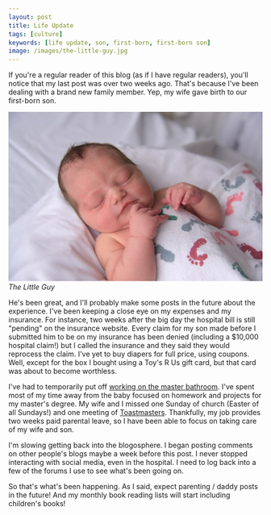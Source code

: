```yaml
---
layout: post
title: Life Update
tags: [culture]
keywords: [life update, son, first-born, first-born son]
image: /images/the-little-guy.jpg
---
```


If you're a regular reader of this blog (as if I have regular readers), you'll notice that my last post was over two weeks ago. That's because I've been dealing with a brand new family member. Yep, my wife gave birth to our first-born son.

![The Little Guy](/images/the-little-guy.jpg)
*The Little Guy*

He's been great, and I'll probably make some posts in the future about the experience. I've been keeping a close eye on my expenses and my insurance. For instance, two weeks after the big day the hospital bill is still "pending" on the insurance website. Every claim for my son made before I submitted him to be on my insurance has been denied (including a $10,000 hospital claim!) but I called the insurance and they said they would reprocess the claim. I've yet to buy diapers for full price, using coupons. Well, except for the box I bought using a Toy's R Us gift card, but that card was about to become worthless.

I've had to temporarily put off [working on the master bathroom](http://hendrixjoseph.github.io/master-bath-remodel-demolition/). I've spent most of my time away from the baby focused on homework and projects for my master's degree. My wife and I missed one Sunday of church (Easter of all Sundays!) and one meeting of [Toastmasters](http://hendrixjoseph.github.io/toastmasters-icebreaker-speech-the-story-of-joe/). Thankfully, my job provides two weeks paid parental leave, so I have been able to focus on taking care of my wife and son.

I'm slowing getting back into the blogosphere. I began posting comments on other people's blogs maybe a week before this post. I never stopped interacting with social media, even in the hospital. I need to log back into a few of the forums I use to see what's been going on.

So that's what's been happening. As I said, expect parenting / daddy posts in the future! And my monthly book reading lists will start including children's books!